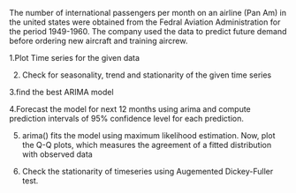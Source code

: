 The number of international passengers per month on an airline (Pan Am) in the united states were obtained
from the Fedral Aviation Administration for the period 1949-1960. The company used the data to predict
future demand before ordering new aircraft and training aircrew.

1.Plot Time series for the given data


2. Check for seasonality, trend and stationarity of the given time series


3.find the best ARIMA model


4.Forecast the model for next 12 months using arima and compute prediction intervals of 95% confidence
level for each prediction.

5. arima() fits the model using maximum likelihood estimation. Now, plot the Q-Q plots, which measures
the agreement of a fitted distribution with observed data


6. Check the stationarity of timeseries using Augemented Dickey-Fuller test.
